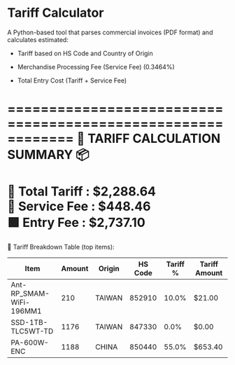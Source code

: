 # Tariff Calculator
A Python-based tool that parses commercial invoices (PDF format) and calculates estimated:

  -  Tariff based on HS Code and Country of Origin

  -  Merchandise Processing Fee (Service Fee) (0.3464%)

  -  Total Entry Cost (Tariff + Service Fee)


============================================================
     🚢  TARIFF CALCULATION SUMMARY  📦     
============================================================
🔶 Total Tariff :   $2,288.64  
🔷 Service Fee  :   $448.46  
🟩 Entry Fee    :   $2,737.10  
============================================================

📄 Tariff Breakdown Table (top items):

| Item                     | Amount | Origin | HS Code | Tariff % | Tariff Amount |
|--------------------------|--------|--------|---------|----------|----------------|
| Ant-RP_SMAM-WiFi-196MM1  | 210    | TAIWAN | 852910  | 10.0%    | $21.00         |
| SSD-1TB-TLC5WT-TD        | 1176   | TAIWAN | 847330  | 0.0%     | $0.00          |
| PA-600W-ENC              | 1188   | CHINA  | 850440  | 55.0%    | $653.40        |
